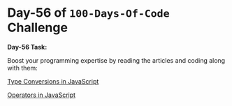 # Day-56 of `100-Days-Of-Code` Challenge

**Day-56 Task:**

Boost your programming expertise by reading the articles and coding along with them:

[Type Conversions in JavaScript](https://javascript.info/type-conversions)

[Operators in JavaScript](https://javascript.info/operators)